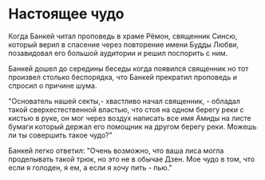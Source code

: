 # Настоящее чудо

Когда Банкей читал проповедь в храме Рёмон, священник Синсю, который верил в спасение через повторение имени Будды Любви, позавидовал его большой аудитории и решил поспорить с ним.

Банкей дошел до середины беседы когда появился священник но тот произвел столько беспорядка, что Банкей прекратил проповедь и спросил о причине шума.

"Основатель нашей секты,- хвастливо начал священник, - обладал такой сверхестественной властью, что стоя на одном берегу реки с кистью в руке, он мог через воздух написать все имя Амиды на листе бумаги который держал его помощник на другом берегу реки. Можешь ли ты совершить такое чудо?"

Банкей легко ответил: "Очень возможно, что ваша лиса могла проделывать такой трюк, но это не в обычае Дзен. Мое чудо в том, что если я голоден, я ем, а если я хочу пить - пью."
